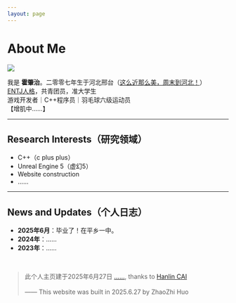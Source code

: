```yaml
---
layout: page
---
```


# About Me

<img src="https://viphzz.github.io/images/huozz.jpg" class="floatpic">

我是 **霍肇治**。二零零七年生于河北邢台（[这么近那么美，周末到河北！](https://www.bilibili.com/video/BV1Gd4y1b7BW/?spm_id_from=333.337.search-card.all.click&vd_source=f7e0a5f8eb56233b79121c4a0a6050db)）<br>
[ENTJ人格](https://www.16personalities.com/ch/entj-%E4%BA%BA%E6%A0%BC)，共青团员，准大学生<br>
游戏开发者｜C++程序员｜羽毛球六级运动员<br>
【增肌中……】

---

## Research Interests（研究领域）

- C++（c plus plus）
- Unreal Engine 5（虚幻5）
- Website construction
- ……

---

## News and Updates（个人日志）

- **2025年6月**：毕业了！在平乡一中。
- **2024年**：……
- **2023年**：……
<br>

<blockquote class="twitter-tweet"><p lang="en" dir="ltr">此个人主页建于2025年6月27日 <a href="https://viphzz.github.io">……</a>, thanks to <a href="https://caihanlin.com">Hanlin CAI</a>
<br>
<br>
—— This website was built in 2025.6.27 by ZhaoZhi Huo
